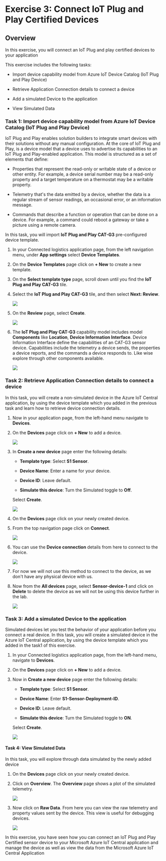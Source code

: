 # Exercise 3: Connect IoT Plug and Play Certified Devices

## Overview

In this exercise, you will connect an IoT Plug and play certified devices to your application

This exercise includes the following tasks:

 - Import device capability model from Azure IoT Device Catalog (IoT Plug and Play Device) 
 
 - Retrieve Application Connection details to connect a device 
 
 - Add a simulated Device to the application 
 
 - View Simulated Data
 

### Task 1: Import device capability model from Azure IoT Device Catalog (IoT Plug and Play Device) 

IoT Plug and Play enables solution builders to integrate smart devices with their solutions without any manual configuration. At the core of IoT Plug and Play, is a device model that a device uses to advertise its capabilities to an IoT Plug and Play-enabled application. This model is structured as a set of elements that define:

   -  Properties that represent the read-only or writable state of a device or other entity. For example, a device serial number may be a read-only property and a target temperature on a thermostat may be a writable property.
   
   -  Telemetry that's the data emitted by a device, whether the data is a regular stream of sensor readings, an occasional error, or an information message.
   
   -  Commands that describe a function or operation that can be done on a device. For example, a command could reboot a gateway or take a picture using a remote camera.

In this task, you will import **IoT Plug and Play CAT-G3** pre-configured device template.

1. In your Connected logistics application page, from the left navigation menu, under **App settings** select **Device Templates**.

1. On the **Device Templates** page click on **+ New** to create a new template.

1. On the **Select template type** page, scroll down until you find the **IoT Plug and Play CAT-G3** tile.
 
1. Select the **IoT Plug and Play CAT-G3** tile, and then select **Next: Review**.

   ![](media/img75.png) 

1. On the **Review** page, select **Create**.

   ![](media/img76.png) 

1. The **IoT Plug and Play CAT-G3** capability model includes  model **Components** like **Location**, **Device Information Interface**. Device Information Interface define the capabilities of an CAT-G3 sensor device. Capabilities include the telemetry a device sends, the properties a device reports, and the commands a device responds to. Like wise explore through other components available.

   ![](media/img77.png) 
   
### Task 2: Retrieve Application Connection details to connect a device 

In this task, you will create a non-simulated device in the Azure IoT Central application, by using the device template which you added in the previous task and learn how to retrieve device connection details.

1. Now in your application page, from the left-hand menu navigate to **Devices**.
    
1. On the **Devices** page click on **+ New** to add a device.

   ![](media/img78.png) 

1. In **Create a new device** page enter the following details:

      - **Template type**: Select **S1 Sensor**.

      - **Device Name**: Enter a name for your device.

      - **Device ID**: Leave default.

      - **Simulate this device**: Turn the Simulated toggle to **Off**.
      
      Select **Create**.
      
      ![](media/img79.png)

1. On the **Devices** page click on your newly created device.

1. From the top navigation page click on **Connect**. 

   ![](media/img80.png)

1. You can use the **Device connection** details from here to connect to the device.

   ![](media/img81.png)

1. For now we will not use this method to connect to the device, as we don't have any physical device with us.

1. Now from the **All devices** page, select **Sensor-device-1** and click on **Delete** to delete the device as we will not be using this device further in the lab.

   ![](media/img82.png)

### Task 3: Add a simulated Device to the application 

Simulated devices let you test the behavior of your application before you connect a real device. In this task, you will create a simulated device in the Azure IoT Central application, by using the device template which you added in the task1 of this exercise.

1. In your Connected logistics application page, from the left-hand menu, navigate to **Devices**.

1. On the **Devices** page click on **+ New** to add a device.

1. Now in **Create a new device** page enter the following details:

      - **Template type**: Select **S1 Sensor**.

      - **Device Name**: Enter **S1-Sensor-Deployment-ID**.

      - **Device ID**: Leave default.

      - **Simulate this device**: Turn the Simulated toggle to **ON**.
      
      Select **Create**.
      
      ![](media/img83.png)
      
#### Task 4: View Simulated Data

In this task, you will explore through data simulated by the newly added device

1. On the **Devices** page click on your newly created device.

1. Click on **Overview**. The **Overview** page shows a plot of the simulated telemetry.

   ![](media/img84.png)

1. Now click on **Raw Data**. From here you can view the raw telemetry and property values sent by the device. This view is useful for debugging devices.

   ![](media/img85.png)
   
In this exercise, you have seen how you can connect an IoT Plug and Play Certified sensor device to your Microsoft Azure IoT Central application and manage the device as well as view the data from the Microsoft Azure IoT Central Application

